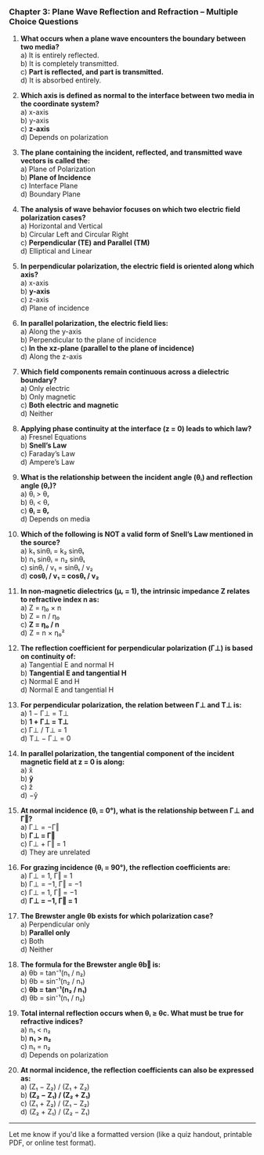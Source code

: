 

### **Chapter 3: Plane Wave Reflection and Refraction – Multiple Choice Questions**

1. **What occurs when a plane wave encounters the boundary between two media?**  
    a) It is entirely reflected.  
    b) It is completely transmitted.  
    c) **Part is reflected, and part is transmitted.**  
    d) It is absorbed entirely.
    
2. **Which axis is defined as normal to the interface between two media in the coordinate system?**  
    a) x-axis  
    b) y-axis  
    c) **z-axis**  
    d) Depends on polarization
    
3. **The plane containing the incident, reflected, and transmitted wave vectors is called the:**  
    a) Plane of Polarization  
    b) **Plane of Incidence**  
    c) Interface Plane  
    d) Boundary Plane
    
4. **The analysis of wave behavior focuses on which two electric field polarization cases?**  
    a) Horizontal and Vertical  
    b) Circular Left and Circular Right  
    c) **Perpendicular (TE) and Parallel (TM)**  
    d) Elliptical and Linear
    
5. **In perpendicular polarization, the electric field is oriented along which axis?**  
    a) x-axis  
    b) **y-axis**  
    c) z-axis  
    d) Plane of incidence
    
6. **In parallel polarization, the electric field lies:**  
    a) Along the y-axis  
    b) Perpendicular to the plane of incidence  
    c) **In the xz-plane (parallel to the plane of incidence)**  
    d) Along the z-axis
    
7. **Which field components remain continuous across a dielectric boundary?**  
    a) Only electric  
    b) Only magnetic  
    c) **Both electric and magnetic**  
    d) Neither
    
8. **Applying phase continuity at the interface (z = 0) leads to which law?**  
    a) Fresnel Equations  
    b) **Snell’s Law**  
    c) Faraday’s Law  
    d) Ampere’s Law
    
9. **What is the relationship between the incident angle (θᵢ) and reflection angle (θᵣ)?**  
    a) θᵢ > θᵣ  
    b) θᵢ < θᵣ  
    c) **θᵢ = θᵣ**  
    d) Depends on media
    
10. **Which of the following is NOT a valid form of Snell’s Law mentioned in the source?**  
    a) k₁ sinθᵢ = k₂ sinθₜ  
    b) n₁ sinθᵢ = n₂ sinθₜ  
    c) sinθᵢ / v₁ = sinθₜ / v₂  
    d) **cosθᵢ / v₁ = cosθₜ / v₂**
    
11. **In non-magnetic dielectrics (μᵣ = 1), the intrinsic impedance Z relates to refractive index n as:**  
    a) Z = η₀ × n  
    b) Z = n / η₀  
    c) **Z = η₀ / n**  
    d) Z = n × η₀²
    
12. **The reflection coefficient for perpendicular polarization (Γ⊥) is based on continuity of:**  
    a) Tangential E and normal H  
    b) **Tangential E and tangential H**  
    c) Normal E and H  
    d) Normal E and tangential H
    
13. **For perpendicular polarization, the relation between Γ⊥ and T⊥ is:**  
    a) 1 − Γ⊥ = T⊥  
    b) **1 + Γ⊥ = T⊥**  
    c) Γ⊥ / T⊥ = 1  
    d) T⊥ − Γ⊥ = 0
    
14. **In parallel polarization, the tangential component of the incident magnetic field at z = 0 is along:**  
    a) x̂  
    b) **ŷ**  
    c) ẑ  
    d) −ŷ
    
15. **At normal incidence (θᵢ = 0°), what is the relationship between Γ⊥ and Γ‖?**  
    a) Γ⊥ = −Γ‖  
    b) **Γ⊥ = Γ‖**  
    c) Γ⊥ + Γ‖ = 1  
    d) They are unrelated
    
16. **For grazing incidence (θᵢ = 90°), the reflection coefficients are:**  
    a) Γ⊥ = 1, Γ‖ = 1  
    b) Γ⊥ = −1, Γ‖ = −1  
    c) Γ⊥ = 1, Γ‖ = −1  
    d) **Γ⊥ = −1, Γ‖ = 1**
    
17. **The Brewster angle θb exists for which polarization case?**  
    a) Perpendicular only  
    b) **Parallel only**  
    c) Both  
    d) Neither
    
18. **The formula for the Brewster angle θb‖ is:**  
    a) θb = tan⁻¹(n₁ / n₂)  
    b) θb = sin⁻¹(n₂ / n₁)  
    c) **θb = tan⁻¹(n₂ / n₁)**  
    d) θb = sin⁻¹(n₁ / n₂)
    
19. **Total internal reflection occurs when θᵢ ≥ θc. What must be true for refractive indices?**  
    a) n₁ < n₂  
    b) **n₁ > n₂**  
    c) n₁ = n₂  
    d) Depends on polarization
    
20. **At normal incidence, the reflection coefficients can also be expressed as:**  
    a) (Z₁ − Z₂) / (Z₁ + Z₂)  
    b) **(Z₂ − Z₁) / (Z₂ + Z₁)**  
    c) (Z₁ + Z₂) / (Z₁ − Z₂)  
    d) (Z₂ + Z₁) / (Z₂ − Z₁)
    

---

Let me know if you'd like a formatted version (like a quiz handout, printable PDF, or online test format).
